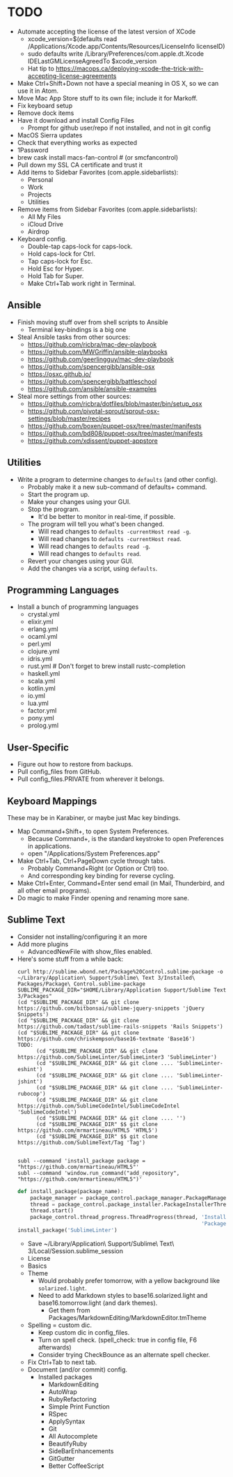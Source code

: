 TODO
====

* Automate accepting the license of the latest version of XCode
    * xcode_version=$(defaults read /Applications/Xcode.app/Contents/Resources/LicenseInfo licenseID)
    * sudo defaults write /Library/Preferences/com.apple.dt.Xcode IDELastGMLicenseAgreedTo $xcode_version
    * Hat tip to https://macops.ca/deploying-xcode-the-trick-with-accepting-license-agreements
* Make Ctrl+Shift+Down not have a special meaning in OS X, so we can use it in Atom.
* Move Mac App Store stuff to its own file; include it for Markoff.
* Fix keyboard setup
* Remove dock items
* Have it download and install Config Files
    * Prompt for github user/repo if not installed, and not in git config
* MacOS Sierra updates
* Check that everything works as expected
* 1Password
* brew cask install macs-fan-control # (or smcfancontrol)
* Pull down my SSL CA certificate and trust it
* Add items to Sidebar Favorites (com.apple.sidebarlists):
    * Personal
    * Work
    * Projects
    * Utilities
* Remove items from Sidebar Favorites (com.apple.sidebarlists):
    * All My Files
    * iCloud Drive
    * Airdrop
* Keyboard config.
    * Double-tap caps-lock for caps-lock.
    * Hold caps-lock for Ctrl.
    * Tap caps-lock for Esc.
    * Hold Esc for Hyper.
    * Hold Tab for Super.
    * Make Ctrl+Tab work right in Terminal.


Ansible
-------

* Finish moving stuff over from shell scripts to Ansible
    * Terminal key-bindings is a big one
* Steal Ansible tasks from other sources:
    * https://github.com/ricbra/mac-dev-playbook
    * https://github.com/MWGriffin/ansible-playbooks
    * https://github.com/geerlingguy/mac-dev-playbook
    * https://github.com/spencergibb/ansible-osx
    * https://osxc.github.io/
    * https://github.com/spencergibb/battleschool
    * https://github.com/ansible/ansible-examples
* Steal more settings from other sources:
    * https://github.com/ricbra/dotfiles/blob/master/bin/setup_osx
    * https://github.com/pivotal-sprout/sprout-osx-settings/blob/master/recipes
    * https://github.com/boxen/puppet-osx/tree/master/manifests
    * https://github.com/bd808/puppet-osx/tree/master/manifests
    * https://github.com/xdissent/puppet-appstore


Utilities
---------

- Write a program to determine changes to `defaults` (and other config).
  - Probably make it a new sub-command of defaults+ command.
  - Start the program up.
  - Make your changes using your GUI.
  - Stop the program.
    - It'd be better to monitor in real-time, if possible.
  - The program will tell you what's been changed.
    - Will read changes to `defaults -currentHost read -g`.
    - Will read changes to `defaults -currentHost read`.
    - Will read changes to `defaults read -g`.
    - Will read changes to `defaults read`.
  - Revert your changes using your GUI.
  - Add the changes via a script, using `defaults`.


Programming Languages
---------------------

* Install a bunch of programming languages
    * crystal.yml
    * elixir.yml
    * erlang.yml
    * ocaml.yml
    * perl.yml
    * clojure.yml
    * idris.yml
    * rust.yml # Don't forget to brew install rustc-completion
    * haskell.yml
    * scala.yml
    * kotlin.yml
    * io.yml
    * lua.yml
    * factor.yml
    * pony.yml
    * prolog.yml


User-Specific
-------------

- Figure out how to restore from backups.
- Pull config_files from GitHub.
- Pull config_files.PRIVATE from wherever it belongs.


Keyboard Mappings
-----------------

These may be in Karabiner, or maybe just Mac key bindings.

- Map Command+Shift+, to open System Preferences.
  - Because Command+, is the standard keystroke to open Preferences in applications.
  - open "/Applications/System Preferences.app"
- Make Ctrl+Tab, Ctrl+PageDown cycle through tabs.
  - Probably Command+Right (or Option or Ctrl) too.
  - And corresponding key binding for reverse cycling.
- Make Ctrl+Enter, Command+Enter send email (in Mail, Thunderbird, and all other email programs).
- Do magic to make Finder opening and renaming more sane.


Sublime Text
------------

* Consider not installing/configuring it an more
* Add more plugins
    * AdvancedNewFile with show_files enabled.
* Here's some stuff from a while back:
    ~~~
    curl http://sublime.wbond.net/Package%20Control.sublime-package -o ~/Library/Application\ Support/Sublime\ Text 3/Installed\ Packages/Package\ Control.sublime-package
    SUBLIME_PACKAGE_DIR="$HOME/Library/Application Support/Sublime Text 3/Packages"
    (cd "$SUBLIME_PACKAGE_DIR" && git clone https://github.com/bitbonsai/sublime-jquery-snippets 'jQuery Snippets')
    (cd "$SUBLIME_PACKAGE_DIR" && git clone https://github.com/tadast/sublime-rails-snippets 'Rails Snippets')
    (cd "$SUBLIME_PACKAGE_DIR" && git clone https://github.com/chriskempson/base16-textmate 'Base16')
    TODO:
          (cd "$SUBLIME_PACKAGE_DIR" && git clone https://github.com/SublimeLinter/SublimeLinter3 'SublimeLinter')
          (cd "$SUBLIME_PACKAGE_DIR" && git clone .... 'SublimeLinter-eshint')
          (cd "$SUBLIME_PACKAGE_DIR" && git clone .... 'SublimeLinter-jshint')
          (cd "$SUBLIME_PACKAGE_DIR" && git clone .... 'SublimeLinter-rubocop')
          (cd "$SUBLIME_PACKAGE_DIR" && git clone https://github.com/SublimeCodeIntel/SublimeCodeIntel 'SublimeCodeIntel')
          (cd "$SUBLIME_PACKAGE_DIR" && git clone .... '')
          (cd "$SUBLIME_PACKAGE_DIR" $$ git clone https://github.com/mrmartineau/HTML5 'HTML5')
          (cd "$SUBLIME_PACKAGE_DIR" $$ git clone https://github.com/SublimeText/Tag 'Tag')


    subl --command 'install_package package = "https://github.com/mrmartineau/HTML5"'
    subl --command 'window.run_command("add_repository", "https://github.com/mrmartineau/HTML5")'
    ~~~
    ~~~ python
    def install_package(package_name):
        package_manager = package_control.package_manager.PackageManager()
        thread = package_control.package_installer.PackageInstallerThread(package_manager, package_name, None)
        thread.start()
        package_control.thread_progress.ThreadProgress(thread, 'Installing package %s' % package_name,
                                                               'Package %s successfully installed' % package_name)
    install_package('SublimeLinter')
    ~~~
    - Save ~/Library/Application\ Support/Sublime\ Text\ 3/Local/Session.sublime_session
    - License
    - Basics
    - Theme
      - Would probably prefer tomorrow, with a yellow background like `solarized.light`.
      - Need to add Markdown styles to base16.solarized.light and base16.tomorrow.light (and dark themes).
        - Get them from Packages/MarkdownEditing/MarkdownEditor.tmTheme
    - Spelling = custom dic.
      - Keep custom dic in config_files.
      - Turn on spell check. (spell_check: true in config file, F6 afterwards)
      - Consider trying CheckBounce as an alternate spell checker.
    - Fix Ctrl+Tab to next tab.
    - Document (and/or commit) config.
      - Installed packages
        - Markdown​Editing
        - AutoWrap
        - RubyRefactoring
        - Simple Print Function
        - RSpec
        - ApplySyntax
        - Git
        - All Autocomplete
        - BeautifyRuby
        - SideBarEnhancements
        - GitGutter
        - Better CoffeeScript
